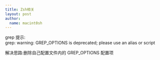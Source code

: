 ```yaml
---
title: Zsh相关 
layout: post
author:
  name: macint0sh
---
```


grep 提示:     
    grep: warning: GREP_OPTIONS is deprecated; please use an alias or script     

解决思路:删除自己配置文件内的 GREP_OPTIONS 配置项
    
